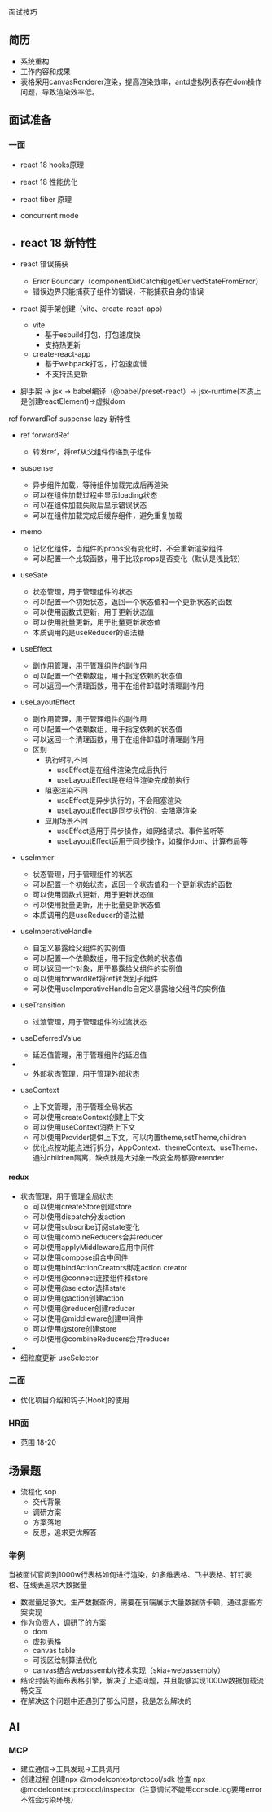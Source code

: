 面试技巧

## 简历
- 系统重构
- 工作内容和成果
- 表格采用canvasRenderer渲染，提高渲染效率，antd虚拟列表存在dom操作问题，导致渲染效率低。

## 面试准备
### 一面
- react 18 hooks原理
- react 18 性能优化
- react fiber 原理
- concurrent mode
- react 18 新特性
    -
- react 错误捕获
    - Error Boundary（componentDidCatch和getDerivedStateFromError）
    - 错误边界只能捕获子组件的错误，不能捕获自身的错误

- react 脚手架创建（vite、create-react-app）
    - vite
        - 基于esbuild打包，打包速度快
        - 支持热更新
    - create-react-app
        - 基于webpack打包，打包速度慢
        - 不支持热更新
- 脚手架 -> jsx -> babel编译（@babel/preset-react）-> jsx-runtime(本质上是创建reactElement)->虚拟dom

ref forwardRef suspense lazy 新特性
- ref forwardRef
    - 转发ref，将ref从父组件传递到子组件
- suspense
    - 异步组件加载，等待组件加载完成后再渲染
    - 可以在组件加载过程中显示loading状态
    - 可以在组件加载失败后显示错误状态
    - 可以在组件加载完成后缓存组件，避免重复加载
- memo
    - 记忆化组件，当组件的props没有变化时，不会重新渲染组件
    - 可以配置一个比较函数，用于比较props是否变化（默认是浅比较）
- useSate
    - 状态管理，用于管理组件的状态
    - 可以配置一个初始状态，返回一个状态值和一个更新状态的函数
    - 可以使用函数式更新，用于更新状态值
    - 可以使用批量更新，用于批量更新状态值
    - 本质调用的是useReducer的语法糖
- useEffect
    - 副作用管理，用于管理组件的副作用
    - 可以配置一个依赖数组，用于指定依赖的状态值
    - 可以返回一个清理函数，用于在组件卸载时清理副作用
- useLayoutEffect
    - 副作用管理，用于管理组件的副作用
    - 可以配置一个依赖数组，用于指定依赖的状态值
    - 可以返回一个清理函数，用于在组件卸载时清理副作用
    - 区别
        - 执行时机不同
            - useEffect是在组件渲染完成后执行
            - useLayoutEffect是在组件渲染完成前执行
        - 阻塞渲染不同
            - useEffect是异步执行的，不会阻塞渲染
            - useLayoutEffect是同步执行的，会阻塞渲染
        - 应用场景不同
            - useEffect适用于异步操作，如网络请求、事件监听等
            - useLayoutEffect适用于同步操作，如操作dom、计算布局等


- useImmer
    - 状态管理，用于管理组件的状态
    - 可以配置一个初始状态，返回一个状态值和一个更新状态的函数
    - 可以使用函数式更新，用于更新状态值
    - 可以使用批量更新，用于批量更新状态值
    - 本质调用的是useReducer的语法糖

- useImperativeHandle
    - 自定义暴露给父组件的实例值
    - 可以配置一个依赖数组，用于指定依赖的状态值
    - 可以返回一个对象，用于暴露给父组件的实例值
    - 可以使用forwardRef将ref转发到子组件
    - 可以使用useImperativeHandle自定义暴露给父组件的实例值
 
 - useTransition
    - 过渡管理，用于管理组件的过渡状态
 - useDeferredValue
    - 延迟值管理，用于管理组件的延迟值
 -   
    - 外部状态管理，用于管理外部状态
 
 - useContext
    - 上下文管理，用于管理全局状态
    - 可以使用createContext创建上下文
    - 可以使用useContext消费上下文
    - 可以使用Provider提供上下文，可以内置theme,setTheme,children
    - 优化点按功能点进行拆分，AppContext、themeContext、useTheme、通过children隔离，缺点就是大对象一改变全局都要rerender

#### redux
- 状态管理，用于管理全局状态
    - 可以使用createStore创建store
    - 可以使用dispatch分发action
    - 可以使用subscribe订阅state变化
    - 可以使用combineReducers合并reducer
    - 可以使用applyMiddleware应用中间件
    - 可以使用compose组合中间件
    - 可以使用bindActionCreators绑定action creator
    - 可以使用@connect连接组件和store
    - 可以使用@selector选择state
    - 可以使用@action创建action
    - 可以使用@reducer创建reducer
    - 可以使用@middleware创建中间件
    - 可以使用@store创建store
    - 可以使用@combineReducers合并reducer
- 
- 细粒度更新 useSelector







### 二面
- 优化项目介绍和钩子(Hook)的使用

### HR面
- 范围 18-20

## 场景题
- 流程化 sop
    - 交代背景
    - 调研方案
    - 方案落地
    - 反思，追求更优解答

### 举例
当被面试官问到1000w行表格如何进行渲染，如多维表格、飞书表格、钉钉表格、在线表追求大数据量
- 数据量足够大，生产数据查询，需要在前端展示大量数据防卡顿，通过那些方案实现
- 作为负责人，调研了的方案
    - dom
    - 虚拟表格
    - canvas table
    - 可视区绘制算法优化
    - canvas结合webassembly技术实现（skia+webassembly）
- 结论封装的画布表格引擎，解决了上述问题，并且能够实现1000w数据加载流畅交互
- 在解决这个问题中还遇到了那么问题，我是怎么解决的 

## AI
### MCP
 - 建立通信->工具发现->工具调用
 - 创建过程 创建npx @modelcontextprotocol/sdk 检查 npx @modelcontextprotocol/inspector（注意调试不能用console.log要用error不然会污染环境）


